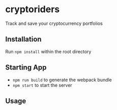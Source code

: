 # cryptoriders

Track and save your cryptocurrency portfolios

## Installation

Run ```npm install``` within the root directory

## Starting App

- `npm run build` to generate the webpack bundle
- `npm start` to start the server

## Usage



